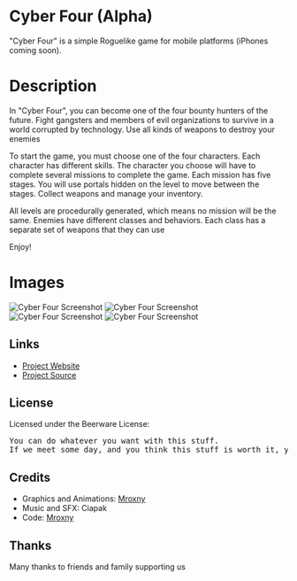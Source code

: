 # Cyber Four (Alpha)

"Cyber Four" is a simple Roguelike game for mobile platforms (iPhones coming soon).


Description
====
In "Cyber Four", you can become one of the four bounty hunters of the future. Fight gangsters and members of evil organizations to survive in a world corrupted by technology. Use all kinds of weapons to destroy your enemies

To start the game, you must choose one of the four characters. Each character has different skills. The character you choose will have to complete several missions to complete the game. Each mission has five stages. You will use portals hidden on the level to move between the stages. Collect weapons and manage your inventory.

All levels are procedurally generated, which means no mission will be the same. Enemies have different classes and behaviors. Each class has a separate set of weapons that they can use

Enjoy!


Images
=====

![Cyber Four Screenshot](https://mroxny.github.io/assets/images/project_cf-2.png)
![Cyber Four Screenshot](https://mroxny.github.io/assets/images/project_cf-3.png)
![Cyber Four Screenshot](https://mroxny.github.io/assets/images/project_cf-4.png)
![Cyber Four Screenshot](https://mroxny.github.io/assets/images/project_cf-5.png)


Links
-----

* [Project Website](https://mroxny.github.io/projects/project_cf)
* [Project Source](https://github.com/Mroxny/Cyber_Four/)


License
-------

Licensed under the Beerware License:

<pre>
You can do whatever you want with this stuff.
If we meet some day, and you think this stuff is worth it, you can buy us a beer (or basically anything else) in return.
</pre>


Credits
-------

* Graphics and Animations: [Mroxny](https://mroxny.github.io/about.html)
* Music and SFX: Ciapak
* Code: [Mroxny](https://mroxny.github.io/about.html)


Thanks
------

Many thanks to friends and family supporting us


